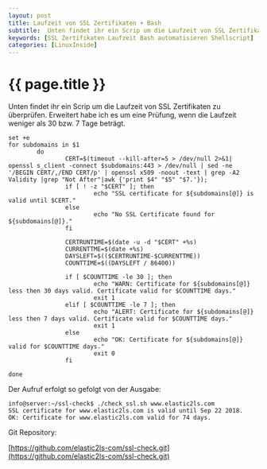 ```yaml
---
layout: post
title: Laufzeit von SSL Zertifikaten + Bash
subtitle:  Unten findet ihr ein Scrip um die Laufzeit von SSL Zertifikaten zu überprüfen. Erweitert habe ich es um eine Prüfung, wenn die Laufzeit weniger als 30 bzw. 7 Tage beträgt.
keywords: [SSL Zertifikaten Laufzeit Bash automatisieren Shellscript]
categories: [LinuxInside]
---
```

# {{ page.title }}

Unten findet ihr ein Scrip um die Laufzeit von SSL Zertifikaten zu überprüfen. Erweitert habe ich es um eine Prüfung, wenn die Laufzeit weniger als 30 bzw. 7 Tage beträgt.

```#!/bin/bash
set +e
for subdomains in $1
        do
                CERT=$(timeout --kill-after=5 > /dev/null 2>&1| openssl s_client -connect $subdomains:443 > /dev/null | sed -ne '/BEGIN CERT/,/END CERT/p' | openssl x509 -noout -text | grep -A2 Validity |grep "Not After"|awk {'print $4" "$5" "$7.'});
                if [ ! -z "$CERT" ]; then
                        echo "SSL certificate for ${subdomains[@]} is valid until $CERT."
                else
                        echo "No SSL Certificate found for ${subdomains[@]}."
                fi

                CERTRUNTIME=$(date -u -d "$CERT" +%s)
                CURRENTTME=$(date +%s)
                DAYSLEFT=$(($CERTRUNTIME-$CURRENTTME))
                COUNTTIME=$((DAYSLEFT / 86400))

                if [ $COUNTTIME -le 30 ]; then
                        echo "WARN: Certificate for ${subdomains[@]} less then 30 days valid. Certificate valid for $COUNTTIME days."
                        exit 1
                elif [ $COUNTTIME -le 7 ]; then
                        echo "ALERT: Certificate for ${subdomains[@]} less then 7 days valid. Certificate valid for $COUNTTIME days."
                        exit 1
                else
                        echo "OK: Certificate for ${subdomains[@]} valid for $COUNTTIME days."
                        exit 0
                fi

done
```

Der Aufruf erfolgt so gefolgt von der Ausgabe:

```
info@server:~/ssl-check$ ./check_ssl.sh www.elastic2ls.com
SSL certificate for www.elastic2ls.com is valid until Sep 22 2018.
OK: Certificate for www.elastic2ls.com valid for 74 days.
```

Git Repository: 

[https://github.com/elastic2ls-com/ssl-check.git](https://github.com/elastic2ls-com/ssl-check.git)
